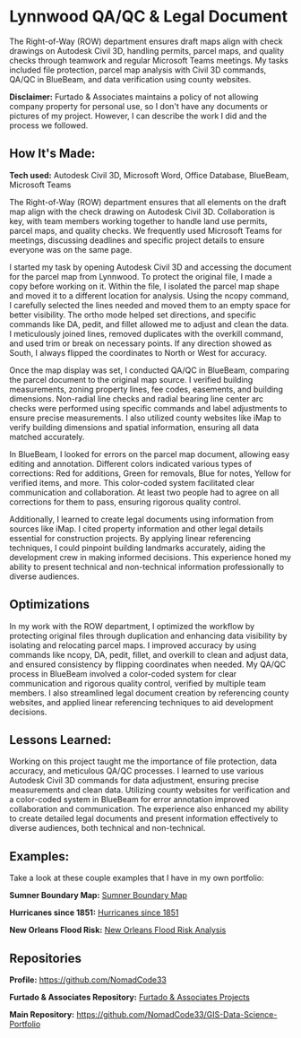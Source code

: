 # Lynnwood QA/QC & Legal Document
The Right-of-Way (ROW) department ensures draft maps align with check drawings on Autodesk Civil 3D, handling permits, parcel maps, and quality checks through teamwork and regular Microsoft Teams meetings. My tasks included file protection, parcel map analysis with Civil 3D commands, QA/QC in BlueBeam, and data verification using county websites.

**Disclaimer:** Furtado & Associates maintains a policy of not allowing company property for personal use, so I don't have any documents or pictures of my project. However, I can describe the work I did and the process we followed.

## How It's Made:

**Tech used:** Autodesk Civil 3D, Microsoft Word, Office Database, BlueBeam, Microsoft Teams

The Right-of-Way (ROW) department ensures that all elements on the draft map align with the check drawing on Autodesk Civil 3D. Collaboration is key, with team members working together to handle land use permits, parcel maps, and quality checks. We frequently used Microsoft Teams for meetings, discussing deadlines and specific project details to ensure everyone was on the same page.

I started my task by opening Autodesk Civil 3D and accessing the document for the parcel map from Lynnwood. To protect the original file, I made a copy before working on it. Within the file, I isolated the parcel map shape and moved it to a different location for analysis. Using the ncopy command, I carefully selected the lines needed and moved them to an empty space for better visibility. The ortho mode helped set directions, and specific commands like DA, pedit, and fillet allowed me to adjust and clean the data. I meticulously joined lines, removed duplicates with the overkill command, and used trim or break on necessary points. If any direction showed as South, I always flipped the coordinates to North or West for accuracy.

Once the map display was set, I conducted QA/QC in BlueBeam, comparing the parcel document to the original map source. I verified building measurements, zoning property lines, fee codes, easements, and building dimensions. Non-radial line checks and radial bearing line center arc checks were performed using specific commands and label adjustments to ensure precise measurements. I also utilized county websites like iMap to verify building dimensions and spatial information, ensuring all data matched accurately.

In BlueBeam, I looked for errors on the parcel map document, allowing easy editing and annotation. Different colors indicated various types of corrections: Red for additions, Green for removals, Blue for notes, Yellow for verified items, and more. This color-coded system facilitated clear communication and collaboration. At least two people had to agree on all corrections for them to pass, ensuring rigorous quality control.

Additionally, I learned to create legal documents using information from sources like iMap. I cited property information and other legal details essential for construction projects. By applying linear referencing techniques, I could pinpoint building landmarks accurately, aiding the development crew in making informed decisions. This experience honed my ability to present technical and non-technical information professionally to diverse audiences.

## Optimizations

In my work with the ROW department, I optimized the workflow by protecting original files through duplication and enhancing data visibility by isolating and relocating parcel maps. I improved accuracy by using commands like ncopy, DA, pedit, fillet, and overkill to clean and adjust data, and ensured consistency by flipping coordinates when needed. My QA/QC process in BlueBeam involved a color-coded system for clear communication and rigorous quality control, verified by multiple team members. I also streamlined legal document creation by referencing county websites, and applied linear referencing techniques to aid development decisions.

## Lessons Learned:

Working on this project taught me the importance of file protection, data accuracy, and meticulous QA/QC processes. I learned to use various Autodesk Civil 3D commands for data adjustment, ensuring precise measurements and clean data. Utilizing county websites for verification and a color-coded system in BlueBeam for error annotation improved collaboration and communication. The experience also enhanced my ability to create detailed legal documents and present information effectively to diverse audiences, both technical and non-technical.

## Examples:
Take a look at these couple examples that I have in my own portfolio:

**Sumner Boundary Map:** [Sumner Boundary Map](https://github.com/NomadCode33/GIS-Data-Science-Portfolio/tree/main/Furtado-and-Associates-Projects/Sumner%20Boundary%20Map)

**Hurricanes since 1851:** [Hurricanes since 1851](https://github.com/NomadCode33/GIS-Data-Science-Portfolio/tree/main/ESRI-MOOC-Cartography/Hurricanes-since-1851) 

**New Orleans Flood Risk:** [New Orleans Flood Risk Analysis](https://github.com/NomadCode33/GIS-Data-Science-Portfolio/tree/main/New-Orleans-Flood-Analysis)


## Repositories
**Profile:** https://github.com/NomadCode33

**Furtado & Associates Repository:** [Furtado & Associates Projects](https://github.com/NomadCode33/GIS-Data-Science-Portfolio/tree/main/Furtado-and-Associates-Projects)

**Main Repository:** https://github.com/NomadCode33/GIS-Data-Science-Portfolio
